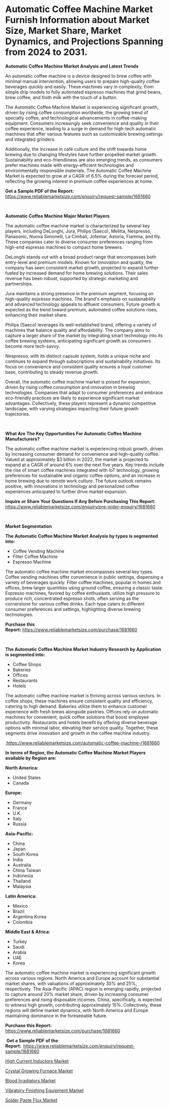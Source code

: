 <p><h1>Automatic Coffee Machine Market Furnish Information about Market Size, Market Share, Market Dynamics, and Projections Spanning from 2024 to 2031.</h1></p><p><strong>Automatic Coffee Machine Market Analysis and Latest Trends</strong></p>
<p><p>An automatic coffee machine is a device designed to brew coffee with minimal manual intervention, allowing users to prepare high-quality coffee beverages quickly and easily. These machines vary in complexity, from simple drip models to fully automated espresso machines that grind beans, brew coffee, and froth milk with the touch of a button. </p><p>The Automatic Coffee Machine Market is experiencing significant growth, driven by rising coffee consumption worldwide, the growing trend of specialty coffee, and technological advancements in coffee-making equipment. Consumers increasingly seek convenience and quality in their coffee experience, leading to a surge in demand for high-tech automatic machines that offer various features such as customizable brewing settings and integrated grinders. </p><p>Additionally, the increase in café culture and the shift towards home brewing due to changing lifestyles have further propelled market growth. Sustainability and eco-friendliness are also emerging trends, as consumers prefer machines made with energy-efficient technologies and environmentally responsible materials. The Automatic Coffee Machine Market is expected to grow at a CAGR of 6.5% during the forecast period, reflecting the growing interest in premium coffee experiences at home.</p></p>
<p><strong>Get a Sample PDF of the Report:&nbsp;</strong> <a href="https://www.reliablemarketsize.com/enquiry/request-sample/1681660?utm_campaign=1103&utm_medium=2&utm_source=Github&utm_content=ia&utm_term=01102024&utm_id=automatic-coffee-machine">https://www.reliablemarketsize.com/enquiry/request-sample/1681660</a></p>
<p>&nbsp;</p>
<p><strong>Automatic Coffee Machine Major Market Players</strong></p>
<p><p>The automatic coffee machine market is characterized by several key players, including DeLonghi, Jura, Philips (Saeco), Melitta, Nespresso, Panasonic, Nuova Simonelli, La Cimbali, Jofemar, Astoria, Fiamma, and Illy. These companies cater to diverse consumer preferences ranging from high-end espresso machines to compact home brewers.</p><p>DeLonghi stands out with a broad product range that encompasses both entry-level and premium models. Known for innovation and quality, the company has seen consistent market growth, projected to expand further fueled by increased demand for home brewing solutions. Their sales revenue has been robust, supported by strategic marketing and partnerships.</p><p>Jura maintains a strong presence in the premium segment, focusing on high-quality espresso machines. The brand's emphasis on sustainability and advanced technology appeals to affluent consumers. Future growth is expected as the trend toward premium, automated coffee solutions rises, enhancing their market share.</p><p>Philips (Saeco) leverages its well-established brand, offering a variety of machines that balance quality and affordability. The company aims to capture a larger share of the market by integrating smart technology into its coffee brewing systems, anticipating significant growth as consumers become more tech-savvy.</p><p>Nespresso, with its distinct capsule system, holds a unique niche and continues to expand through subscriptions and sustainability initiatives. Its focus on convenience and consistent quality ensures a loyal customer base, contributing to steady revenue growth.</p><p>Overall, the automatic coffee machine market is poised for expansion, driven by rising coffee consumption and innovation in brewing technologies. Companies that adapt to consumer preferences and embrace eco-friendly practices are likely to experience significant market advantages. Collectively, these players represent a dynamic competitive landscape, with varying strategies impacting their future growth trajectories.</p></p>
<p>&nbsp;</p>
<p><strong>What Are The Key Opportunities For Automatic Coffee Machine Manufacturers?</strong></p>
<p><p>The automatic coffee machine market is experiencing robust growth, driven by increasing consumer demand for convenience and high-quality coffee. Valued at approximately $3 billion in 2022, the market is projected to expand at a CAGR of around 6% over the next five years. Key trends include the rise of smart coffee machines integrated with IoT technology, growing preferences for sustainable and organic coffee options, and an increase in home brewing due to remote work culture. The future outlook remains positive, with innovations in technology and personalized coffee experiences anticipated to further drive market expansion.</p></p>
<p><strong>Inquire or Share Your Questions If Any Before Purchasing This Report:</strong> <a href="https://www.reliablemarketsize.com/enquiry/pre-order-enquiry/1681660?utm_campaign=1103&utm_medium=2&utm_source=Github&utm_content=ia&utm_term=01102024&utm_id=automatic-coffee-machine">https://www.reliablemarketsize.com/enquiry/pre-order-enquiry/1681660</a></p>
<p>&nbsp;</p>
<p><strong>Market Segmentation</strong></p>
<p><strong>The Automatic Coffee Machine Market Analysis by types is segmented into:</strong></p>
<p><ul><li>Coffee Vending Machine</li><li>Filter Coffee Machine</li><li>Espresso Machine</li></ul></p>
<p><p>The automatic coffee machine market encompasses several key types. Coffee vending machines offer convenience in public settings, dispensing a variety of beverages quickly. Filter coffee machines, popular in homes and offices, brew larger quantities using ground coffee, ensuring a classic taste. Espresso machines, favored by coffee enthusiasts, utilize high pressure to produce rich, concentrated espresso shots, often serving as the cornerstone for various coffee drinks. Each type caters to different consumer preferences and settings, highlighting diverse brewing technologies.</p></p>
<p><strong>Purchase this Report:&nbsp;</strong><a href="https://www.reliablemarketsize.com/purchase/1681660?utm_campaign=1103&utm_medium=2&utm_source=Github&utm_content=ia&utm_term=01102024&utm_id=automatic-coffee-machine">https://www.reliablemarketsize.com/purchase/1681660</a></p>
<p>&nbsp;</p>
<p><strong>The Automatic Coffee Machine Market Industry Research by Application is segmented into:</strong></p>
<p><ul><li>Coffee Shops</li><li>Bakeries</li><li>Offices</li><li>Restaurants</li><li>Hotels</li></ul></p>
<p><p>The automatic coffee machine market is thriving across various sectors. In coffee shops, these machines ensure consistent quality and efficiency, catering to high demand. Bakeries utilize them to enhance customer experience with fresh brews alongside pastries. Offices rely on automatic machines for convenient, quick coffee solutions that boost employee productivity. Restaurants and hotels benefit by offering diverse beverage options with minimal labor, elevating their service quality. Together, these segments drive innovation and growth in the coffee machine industry.</p></p>
<p><a href="https://www.reliablemarketsize.com/automatic-coffee-machine-r1681660?utm_campaign=1103&utm_medium=2&utm_source=Github&utm_content=ia&utm_term=01102024&utm_id=automatic-coffee-machine">&nbsp;https://www.reliablemarketsize.com/automatic-coffee-machine-r1681660</a></p>
<p><strong>In terms of Region, the Automatic Coffee Machine Market Players available by Region are:</strong></p>
<p>
    <p> <strong> North America: </strong>
        <ul>
            <li>United States</li>
            <li>Canada</li>
        </ul>
        </p> 
    <p> <strong> Europe: </strong>
        <ul>
            <li>Germany</li>
            <li>France</li>
            <li>U.K.</li>
            <li>Italy</li>
            <li>Russia</li>
        </ul>
        </p> 
    <p> <strong> Asia-Pacific: </strong>
        <ul>
            <li>China</li>
            <li>Japan</li>
            <li>South Korea</li>
            <li>India</li>
            <li>Australia</li>
            <li>China Taiwan</li>
            <li>Indonesia</li>
            <li>Thailand</li>
            <li>Malaysia</li>
        </ul>
        </p> 
    <p> <strong> Latin America: </strong>
        <ul>
            <li>Mexico</li>
            <li>Brazil</li>
            <li>Argentina Korea</li>
            <li>Colombia</li>
        </ul>
        </p> 
    <p> <strong> Middle East & Africa: </strong>
        <ul>
            <li>Turkey</li>
            <li>Saudi</li>
            <li>Arabia</li>
            <li>UAE</li>
            <li>Korea</li>
        </ul>
    </p>
    </p>
<p><p>The automatic coffee machine market is experiencing significant growth across various regions. North America and Europe account for substantial market shares, with valuations of approximately 30% and 25%, respectively. The Asia-Pacific (APAC) region is emerging rapidly, projected to capture around 20% market share, driven by increasing consumer preferences and rising disposable incomes. China, specifically, is expected to witness high growth, contributing approximately 15%. Collectively, these regions will define market dynamics, with North America and Europe maintaining dominance in the foreseeable future.</p></p>
<p><strong>Purchase this Report: </strong><a href="https://www.reliablemarketsize.com/purchase/1681660?utm_campaign=1103&utm_medium=2&utm_source=Github&utm_content=ia&utm_term=01102024&utm_id=automatic-coffee-machine">https://www.reliablemarketsize.com/purchase/1681660</a></p>
<p>&nbsp;<strong>Get a Sample PDF of the Report:&nbsp;&nbsp;</strong><a href="https://www.reliablemarketsize.com/enquiry/request-sample/1681660?utm_campaign=1103&utm_medium=2&utm_source=Github&utm_content=ia&utm_term=01102024&utm_id=automatic-coffee-machine">https://www.reliablemarketsize.com/enquiry/request-sample/1681660</a></p>
<p><strong></strong></p>
<p><p><a href="https://issuu.com/reportprime-2/docs/high-current-inductors-market-size-_564e945d5a8fe8?utm_campaign=1103&utm_medium=2&utm_source=Github&utm_content=ia&utm_term=01102024&utm_id=automatic-coffee-machine">High Current Inductors Market</a></p><p><a href="https://www.linkedin.com/pulse/global-crystal-growing-furnace-market-analysis-trends-forecasts-e0xsf?utm_campaign=1103&utm_medium=2&utm_source=Github&utm_content=ia&utm_term=01102024&utm_id=automatic-coffee-machine">Crystal Growing Furnace Market</a></p><p><a href="https://www.linkedin.com/pulse/global-blood-irradiators-market-landscape-future-trends-dyufe?utm_campaign=1103&utm_medium=2&utm_source=Github&utm_content=ia&utm_term=01102024&utm_id=automatic-coffee-machine">Blood Irradiators Market</a></p><p><a href="https://github.com/gdfhhhj/Market-Research-Report-List-6/blob/main/vibratory-finishing-equipment-market.md?utm_campaign=1103&utm_medium=2&utm_source=Github&utm_content=ia&utm_term=01102024&utm_id=automatic-coffee-machine">Vibratory Finishing Equipment Market</a></p><p><a href="https://issuu.com/reportprime-2/docs/solder-paste-flux-market-size-2030._228b7cafcb820b?utm_campaign=1103&utm_medium=2&utm_source=Github&utm_content=ia&utm_term=01102024&utm_id=automatic-coffee-machine">Solder Paste Flux Market</a></p></p>